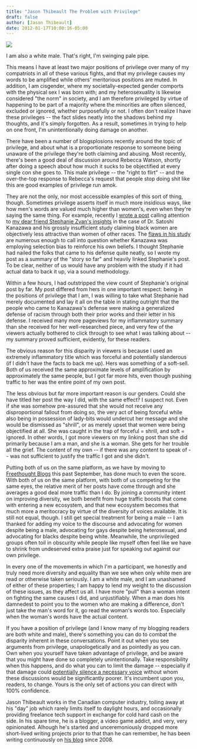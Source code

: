 ```yaml
---
title: "Jason Thibeault The Problem with Privilege"
draft: false
author: [Jason Thibeault]
date: 2012-01-17T10:00:16-05:00
---
```


![](http://www.morethanmen.org/wp-content/uploads/2012/01/c403ad2296807115c42af3d0f94b8b81.jpeg)

I am also a white male. That's right, I'm swinging pale pipe.

This means I have at least two major positions of privilege over many of my compatriots in all of these various fights, and that my privilege causes my words to be amplified while others' meritorious positions are muted. In addition, I am cisgender, where my societally-expected gender comports with the physical sex I was born with; and my heterosexuality is likewise considered "the norm" in society, and I am therefore privileged by virtue of happening to be part of a majority where the minorities are often silenced, excluded or ignored, whether purposefully or not. I often don't realize I have these privileges -- the fact slides neatly into the shadows behind my thoughts, and it's simply forgotten. As a result, sometimes in trying to help on one front, I'm unintentionally doing damage on another.

There have been a number of blogsplosions recently around the topic of privilege, and about what is a proportionate response to someone being unaware of the privilege they're both claiming and abusing. Most recently, there's been a good deal of discussion around Rebecca Watson, shortly after doing a speech about how much it sucks to be objectified at every single con she goes to. This male privilege -- the "right to flirt" -- and the over-the-top response to Rebecca's request that people stop doing shit like this are good examples of privilege run amok.

They are not the only, nor most accessible examples of this sort of thing, though. Sometimes privilege asserts itself in much more insidious ways, like how men's words are valued much higher than women's, even when they're saying the same thing. For example, recently I [wrote a post](http://freethoughtblogs.com/lousycanuck/2011/06/20/fellow-racists-come-to-the-defense-of-kanazawa/) calling attention to [my dear friend Stephanie Zvan's insights](http://almostdiamonds.blogspot.com/2011/06/with-friends-like-these.html) in the case of Dr. Satoshi Kanazawa and his grossly insufficient study claiming black women are objectively less attractive than women of other races. The [flaws in his study](http://www.scientificamerican.com/blog/post.cfm?id=the-datas-in-satoshi-kanazawa-is-a-2011-05-23) are numerous enough to call into question whether Kanazawa was employing selection bias to reinforce his own beliefs. I thought Stephanie had nailed the folks that came to his defense quite neatly, so I wrote my post as a summary of the "story so far" and heavily linked Stephanie's post. To be clear, neither of us would have any problem with the study if it had actual data to back it up, via a sound methodology.

Within a few hours, I had outstripped the view count of Stephanie's original post by far. My post differed from hers in one important respect: being in the positions of privilege that I am, I was willing to take what Stephanie had merely documented and lay it all on the table in stating outright that the people who came to Kanazawa's defense were making a generalized defense of racism through both their prior works and their letter in his defense. I received many more pageviews for my inflammatory summary than she received for her well-researched piece, and very few of the viewers actually bothered to click through to see what I was talking about -- my summary proved sufficient, evidently, for these readers.

The obvious reason for this disparity in viewers is because I used an extremely inflammatory title which was forceful and potentially slanderous (if I didn't have the facts to back me up). Hers was something of a soft-sell. Both of us received the same approximate levels of amplification by approximately the same people, but I got far more hits, even though pushing traffic to her was the entire point of my own post.

The less obvious but far more important reason is our genders. Could she have titled her post the way I did, with the same effect? I suspect not. Even if she was somehow pre-assured that she would not receive any disproportional fallout from doing so, the very act of being forceful while also being in possession of lady-bits would undercut her message and she would be dismissed as "shrill", or as merely upset that women were being objectified at all. She was caught in the trap of forceful = shrill, and soft = ignored. In other words, I got more viewers on my linking post than she did primarily because I am a man, and she is a woman. She gets for her trouble all the grief. The content of my own -- if there was any content to speak of -- was not sufficient to justify the traffic I got and she didn't.

Putting both of us on the same platform, as we have by moving to [Freethought Blogs](http://freethoughtblogs.com) this past September, has done much to even the score. With both of us on the same platform, with both of us competing for the same eyes, the relative merit of her posts have come through and she averages a good deal more traffic than I do. By joining a community intent on improving diversity, we both benefit from huge traffic boosts that come with entering a new ecosystem, and that new ecosystem becomes that much more a meritocracy by virtue of the diversity of voices available. It is still not equal, though. I still get special treatment for being a male -- I am thanked for adding my voice to the discourse and advocating for women despite being a male, advocating for gays despite being heterosexual, and advocating for blacks despite being white. Meanwhile, the unprivileged groups often toil in obscurity while people like myself often feel like we have to shrink from undeserved extra praise just for speaking out against our own privilege.

In every one of the movements in which I'm a participant, we honestly and truly need more diversity and equality than we see when only white men are read or otherwise taken seriously. I am a white male, and I am unashamed of either of these properties; I am happy to lend my weight to the discussion of these issues, as they affect us all. I have more "pull" than a woman intent on fighting the same causes I did, and unjustifiably. When a man does his damnedest to point you to the women who are making a difference, don't just take the man's word for it, go read the woman's words too. Especially when the woman's words have the actual content.

If you have a position of privilege (and I know many of my blogging readers are both white and male), there's something you can do to combat the disparity inherent in these conversations. Point it out when you see arguments from privilege, unapologetically and as pointedly as you can. Own when you yourself have taken advantage of privilege, and be aware that you might have done so completely unintentionally. Take responsibility when this happens, and do what you can to limit the damage -- especially if that damage could [potentially silence a necessary voice](http://almostdiamonds.blogspot.com/2011/06/i-do-this-why.html) without whom these discussions would be significantly poorer. It's incumbent upon you, readers, to change. Yours is the only set of actions you can direct with 100% confidence.


Jason Thibeault works in the Canadian computer industry, toiling away at his "day" job which rarely limits itself to daylight hours, and occasionally providing freelance tech support in exchange for cold hard cash on the side. In his spare time, he is a blogger, a video game addict, and very, very opinionated. Alhough he's started and unceremoniously dropped more short-lived writing projects prior to that than he can remember, he has been writing continuously on [his blog](http://freethoughtblogs.com/lousycanuck/) since 2008.
